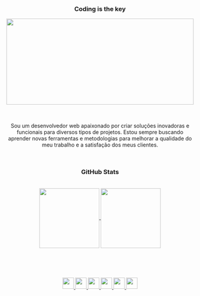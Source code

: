 <div align="center">
  <h3>Coding is the key</h3>
  <img src="https://github.com/oandrealves/oandrealves/assets/152190767/bf9df797-0699-4571-bb52-22537c51c532" width="500" height="230">
</div>
<br><br>
<p align="center">
  Sou um desenvolvedor web apaixonado por criar soluções inovadoras e funcionais para diversos tipos de projetos.
  Estou sempre buscando aprender novas ferramentas e metodologias para melhorar a qualidade do meu trabalho e a satisfação dos meus clientes.
</p>

<br>
<div align="center">
  <h3>GitHub Stats</h3><br>
  <a href="https://github.com/oandrealves">
  <img height="160" align="center" src="https://github-readme-stats.vercel.app/api?username=oandrealves&show_icons=true&theme=date_night">
  <a href="https://github.com/oandrealves">
  <img height="160" align="center" src="https://github-readme-stats.vercel.app/api/top-langs/?username=oandrealves&layout=compact&theme=date_night">
</div>
    
<br><br>

<div align="center">
  <div style="display: inline_block"><br>
    <img  height="30" src="https://github.com/oandrealves/oandrealves/assets/152190767/c9d76223-26ef-488b-b261-c42b1c6403be">
    <img  height="30" src="https://github.com/oandrealves/oandrealves/assets/152190767/3e934cec-4b77-4e7c-bb15-e71c6b912eed">
    <img  height="30" src="https://github.com/oandrealves/oandrealves/assets/152190767/2f52d224-0f03-4723-bd45-b975d9ccb164">
    <img  height="30" src="https://github.com/oandrealves/oandrealves/assets/152190767/c208c2b4-1280-49e1-b940-2d710a15372c">
    <img  height="30" src="https://github.com/oandrealves/oandrealves/assets/152190767/7bdbd564-3e0c-4f42-a72d-b23adeb5d0a1">
    <img  height="30" src="https://github.com/oandrealves/oandrealves/assets/152190767/1dfd3686-c7a8-4448-8e55-98c605c6347c">
  </div>
</div>

          
